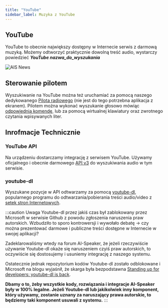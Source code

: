 ```yaml
---
title: "YouTube"
sidebar_label: Muzyka z YouTube
---
```


## YouTube

YouTube to obecnie największy dostępny w Internecie serwis z darmową muzyką. Możemy odtworzyć praktycznie dowolną treść audio, wystarczy powiedzieć ***YouTube nazwa_do_wyszukania***

![AIS News](/img/en/frontend/ais_integration_yt.png)


## Sterowanie pilotem

Wyszukiwanie na YouTube można też uruchamiać za pomocą naszego dedykowanego [Pilota radiowego](/docs/ais_remote_index) (nie jest do tego potrzebna aplikacja z ekranem). Pilotem można wykonać wyszukanie głosowo mówiąc [odpowiednią komendę](/docs/ais_app_assistent_commands), lub za pomocą wirtualnej klawiatury oraz zwrotnego czytania wpisywanych liter.


## Inrofmacje Technicznie

### YouTube API

Na urządzeniu dostarczamy integrację z serwisem YouTube. Używamy oficjalnego i obecnie darmowego [API v3](https://developers.google.com/youtube/v3/getting-started) do wyszukiwania audio w tym serwisie.

### youtube-dl

Wyszukane pozycje w API odtwarzamy za pomocą [youtube-dl](https://github.com/ytdl-org/youtube-dl/), popularnego programu do odtwarzania/pobierania treści audio/video z [setek stron Internetowych](http://ytdl-org.github.io/youtube-dl/supportedsites.html).

:::caution Uwaga
Youtube-dl przez jakiś czas był zablokowany przez Microsoft w serwisie Github z powodu zgłoszenia naruszenia praw autorskich.
Wzbudziło to sporo kontrowersji i wywołało debatę -> czy można prezentować darmowe i publiczne treści dostępne w Internecie w swojej aplikacji?

Zadeklarowaliśmy wtedy na forum AI-Speaker, że jeżeli rzeczywiście używanie Youtube-dl okaże się naruszeniem czyiś praw autorskich, to oczywiście się dostosujemy i usuniemy integrację z naszego systemu.

Ostatecznie jednak repozytorium kodów Youtube-dl zostało odblokowane i Microsoft na blogu wyjaśnił, że skarga była bezpodstawna [Standing up for developers: youtube-dl is back](https://github.blog/2020-11-16-standing-up-for-developers-youtube-dl-is-back/).

**Dbamy o to, żeby wszystkie kody, rozwiązania i integracje AI-Speaker były w 100% legalne. Jeżeli Youtube-dl lub jakikolwiek inny komponent, który używamy, zostanie uznany za naruszający prawa autorskie, to będziemy taki komponent usuwali z systemu.**
:::
